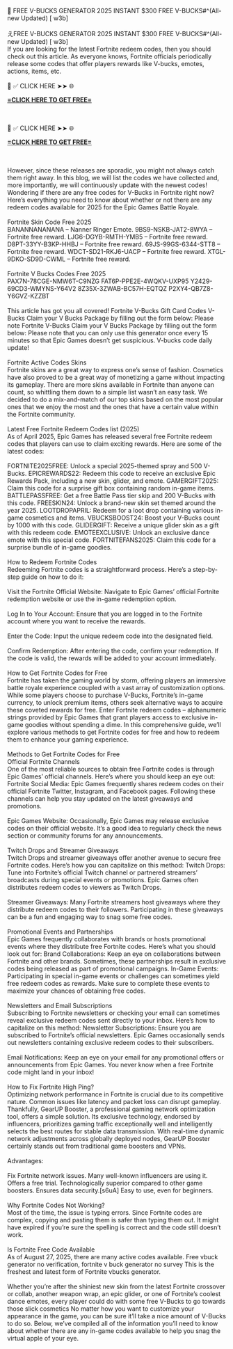 💎 FREE V-BUCKS GENERATOR 2025 INSTANT $300 FREE V-BUCKS#^(All-new Updated) [ w3b]
<br>
<br>えFREE V-BUCKS GENERATOR 2025 INSTANT $300 FREE V-BUCKS#^(All-new Updated) [ w3b]
<br>If you are looking for the latest Fortnite redeem codes, then you should check out this article. As everyone knows, Fortnite officials periodically release some codes that offer players rewards like V-bucks, emotes, actions, items, etc.
<br>
<br>📌 ✅ CLICK HERE ➤➤ 🌐 

**[=CLICK HERE TO GET FREE=](https://www.google.com/url?q=https%3A%2F%2Fappbitly.com%2FLfnyn)**


<br>
<br>📌 ✅ CLICK HERE ➤➤ 🌐 

**[=CLICK HERE TO GET FREE=](https://www.google.com/url?q=https%3A%2F%2Fappbitly.com%2FLfnyn)**


<br>
<br>However, since these releases are sporadic, you might not always catch them right away. In this blog, we will list the codes we have collected and, more importantly, we will continuously update with the newest codes! Wondering if there are any free codes for V-Bucks in Fortnite right now? Here’s everything you need to know about whether or not there are any redeem codes available for 2025 for the Epic Games Battle Royale.
<br>
<br>Fortnite Skin Code Free 2025​
<br>BANANNANANANA – Nanner Ringer Emote. 9BS9-NSKB-JAT2-8WYA – Fortnite free reward. LJG6-DGYB-RMTH-YMB5 – Fortnite free reward. D8PT-33YY-B3KP-HHBJ – Fortnite free reward. 69JS-99GS-6344-STT8 – Fortnite free reward. WDCT-SD21-RKJ6-UACP – Fortnite free reward. XTGL-9DKO-SD9D-CWML – Fortnite free reward.
<br>
<br>Fortnite V Bucks Codes Free 2025​
<br>PAX7N-78CGE-NMW6T-C9NZG FAT6P-PPE2E-4WQKV-UXP95 Y2429-69CD3-WMYNS-Y64V2 8Z35X-3ZWAB-BC57H-EQTQZ P2XY4-QB7Z8-Y6GVZ-KZZBT
<br>
<br>This article has got you all covered! Fortnite V-Bucks Gift Card Codes V-Bucks Claim your V Bucks Package by filling out the form below: Please note Fortnite V-Bucks Claim your V Bucks Package by filling out the form below: Please note that you can only use this generator once every 15 minutes so that Epic Games doesn’t get suspicious. V-bucks code daily update!
<br>
<br>Fortnite Active Codes Skins​
<br>Fortnite skins are a great way to express one’s sense of fashion. Cosmetics have also proved to be a great way of monetizing a game without impacting its gameplay. There are more skins available in Fortnite than anyone can count, so whittling them down to a simple list wasn’t an easy task. We decided to do a mix-and-match of our top skins based on the most popular ones that we enjoy the most and the ones that have a certain value within the Fortnite community.
<br>
<br>Latest Free Fortnite Redeem Codes list (2025)​
<br>As of April 2025, Epic Games has released several free Fortnite redeem codes that players can use to claim exciting rewards. Here are some of the latest codes:
<br>
<br>FORTNITE2025FREE: Unlock a special 2025-themed spray and 500 V-Bucks. EPICREWARDS22: Redeem this code to receive an exclusive Epic Rewards Pack, including a new skin, glider, and emote. GAMERGIFT2025: Claim this code for a surprise gift box containing random in-game items. BATTLEPASSFREE: Get a free Battle Pass tier skip and 200 V-Bucks with this code. FREESKIN24: Unlock a brand-new skin set themed around the year 2025. LOOTDROPAPRIL: Redeem for a loot drop containing various in-game cosmetics and items. VBUCKSBOOST24: Boost your V-Bucks count by 1000 with this code. GLIDERGIFT: Receive a unique glider skin as a gift with this redeem code. EMOTEEXCLUSIVE: Unlock an exclusive dance emote with this special code. FORTNITEFANS2025: Claim this code for a surprise bundle of in-game goodies.
<br>
<br>How to Redeem Fortnite Codes​
<br>Redeeming Fortnite codes is a straightforward process. Here’s a step-by-step guide on how to do it:
<br>
<br>Visit the Fortnite Official Website: Navigate to Epic Games’ official Fortnite redemption website or use the in-game redemption option.
<br>
<br>Log In to Your Account: Ensure that you are logged in to the Fortnite account where you want to receive the rewards.
<br>
<br>Enter the Code: Input the unique redeem code into the designated field.
<br>
<br>Confirm Redemption: After entering the code, confirm your redemption. If the code is valid, the rewards will be added to your account immediately.
<br>
<br>How to Get Fortnite Codes for Free​
<br>Fortnite has taken the gaming world by storm, offering players an immersive battle royale experience coupled with a vast array of customization options. While some players choose to purchase V-Bucks, Fortnite’s in-game currency, to unlock premium items, others seek alternative ways to acquire these coveted rewards for free. Enter Fortnite redeem codes – alphanumeric strings provided by Epic Games that grant players access to exclusive in-game goodies without spending a dime. In this comprehensive guide, we’ll explore various methods to get Fortnite codes for free and how to redeem them to enhance your gaming experience.
<br>
<br>Methods to Get Fortnite Codes for Free​
<br>Official Fortnite Channels​
<br>One of the most reliable sources to obtain free Fortnite codes is through Epic Games’ official channels. Here’s where you should keep an eye out: Fortnite Social Media: Epic Games frequently shares redeem codes on their official Fortnite Twitter, Instagram, and Facebook pages. Following these channels can help you stay updated on the latest giveaways and promotions.
<br>
<br>Epic Games Website: Occasionally, Epic Games may release exclusive codes on their official website. It’s a good idea to regularly check the news section or community forums for any announcements.
<br>
<br>Twitch Drops and Streamer Giveaways​
<br>Twitch Drops and streamer giveaways offer another avenue to secure free Fortnite codes. Here’s how you can capitalize on this method: Twitch Drops: Tune into Fortnite’s official Twitch channel or partnered streamers’ broadcasts during special events or promotions. Epic Games often distributes redeem codes to viewers as Twitch Drops.
<br>
<br>Streamer Giveaways: Many Fortnite streamers host giveaways where they distribute redeem codes to their followers. Participating in these giveaways can be a fun and engaging way to snag some free codes.
<br>
<br>Promotional Events and Partnerships​
<br>Epic Games frequently collaborates with brands or hosts promotional events where they distribute free Fortnite codes. Here’s what you should look out for: Brand Collaborations: Keep an eye on collaborations between Fortnite and other brands. Sometimes, these partnerships result in exclusive codes being released as part of promotional campaigns. In-Game Events: Participating in special in-game events or challenges can sometimes yield free redeem codes as rewards. Make sure to complete these events to maximize your chances of obtaining free codes.
<br>
<br>Newsletters and Email Subscriptions​
<br>Subscribing to Fortnite newsletters or checking your email can sometimes reveal exclusive redeem codes sent directly to your inbox. Here’s how to capitalize on this method: Newsletter Subscriptions: Ensure you are subscribed to Fortnite’s official newsletters. Epic Games occasionally sends out newsletters containing exclusive redeem codes to their subscribers.
<br>
<br>Email Notifications: Keep an eye on your email for any promotional offers or announcements from Epic Games. You never know when a free Fortnite code might land in your inbox!
<br>
<br>How to Fix Fortnite High Ping?​
<br>Optimizing network performance in Fortnite is crucial due to its competitive nature. Common issues like latency and packet loss can disrupt gameplay. Thankfully, GearUP Booster, a professional gaming network optimization tool, offers a simple solution. Its exclusive technology, endorsed by influencers, prioritizes gaming traffic exceptionally well and intelligently selects the best routes for stable data transmission. With real-time dynamic network adjustments across globally deployed nodes, GearUP Booster certainly stands out from traditional game boosters and VPNs.
<br>
<br>Advantages:
<br>
<br>Fix Fortnite network issues. Many well-known influencers are using it. Offers a free trial. Technologically superior compared to other game boosters. Ensures data security.[s6uA] Easy to use, even for beginners.
<br>
<br>Why Fortnite Codes Not Working?​
<br>Most of the time, the issue is typing errors. Since Fortnite codes are complex, copying and pasting them is safer than typing them out. It might have expired if you’re sure the spelling is correct and the code still doesn’t work.
<br>
<br>Is Fortnite Free Code Available​
<br>As of August 27, 2025, there are many active codes available. Free vbuck generator no verification, fortnite v buck generator no survey This is the freshest and latest form of Fortnite vbucks generator.
<br>
<br>Whether you’re after the shiniest new skin from the latest Fortnite crossover or collab, another weapon wrap, an epic glider, or one of Fortnite’s coolest dance emotes, every player could do with some free V-Bucks to go towards those slick cosmetics No matter how you want to customize your appearance in the game, you can be sure it’ll take a nice amount of V-Bucks to do so. Below, we’ve compiled all of the information you’ll need to know about whether there are any in-game codes available to help you snag the virtual apple of your eye.
<br>
